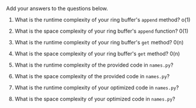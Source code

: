 Add your answers to the questions below.

1. What is the runtime complexity of your ring buffer's `append` method? o(1)

2. What is the space complexity of your ring buffer's `append` function? 0(1)

3. What is the runtime complexity of your ring buffer's `get` method? 0(n)

4. What is the space complexity of your ring buffer's `get` method? 0(n)


5. What is the runtime complexity of the provided code in `names.py`? 

6. What is the space complexity of the provided code in `names.py`? 

7. What is the runtime complexity of your optimized code in `names.py`?

8. What is the space complexity of your optimized code in `names.py`?
